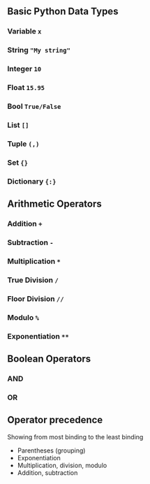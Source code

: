 ## Basic Python Data Types
### Variable `x`
### String `"My string"`
### Integer `10`
### Float `15.95`
### Bool `True/False`
### List `[]`
### Tuple `(,)`
### Set `{}`
### Dictionary `{:}`

## Arithmetic Operators
### Addition `+`
### Subtraction `-`
### Multiplication `*`
### True Division `/`
### Floor Division `//`
### Modulo `%`
### Exponentiation `**`

## Boolean Operators
### AND
### OR

## Operator precedence
Showing from most binding to the least binding
- Parentheses (grouping)
- Exponentiation
- Multiplication, division, modulo
- Addition, subtraction
